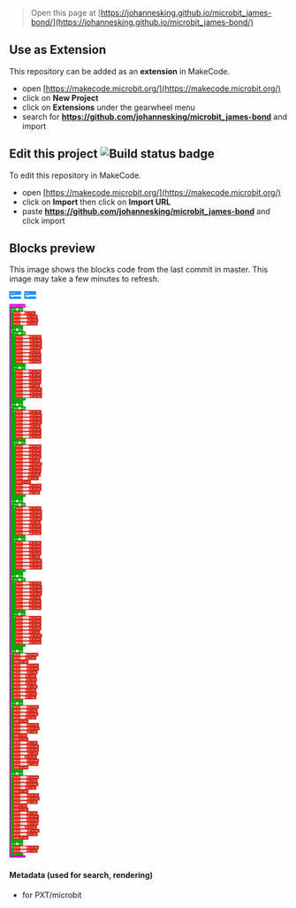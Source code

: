
> Open this page at [https://johannesking.github.io/microbit_james-bond/](https://johannesking.github.io/microbit_james-bond/)

## Use as Extension

This repository can be added as an **extension** in MakeCode.

* open [https://makecode.microbit.org/](https://makecode.microbit.org/)
* click on **New Project**
* click on **Extensions** under the gearwheel menu
* search for **https://github.com/johannesking/microbit_james-bond** and import

## Edit this project ![Build status badge](https://github.com/johannesking/microbit_james-bond/workflows/MakeCode/badge.svg)

To edit this repository in MakeCode.

* open [https://makecode.microbit.org/](https://makecode.microbit.org/)
* click on **Import** then click on **Import URL**
* paste **https://github.com/johannesking/microbit_james-bond** and click import

## Blocks preview

This image shows the blocks code from the last commit in master.
This image may take a few minutes to refresh.

![A rendered view of the blocks](https://github.com/johannesking/microbit_james-bond/raw/master/.github/makecode/blocks.png)

#### Metadata (used for search, rendering)

* for PXT/microbit
<script src="https://makecode.com/gh-pages-embed.js"></script><script>makeCodeRender("{{ site.makecode.home_url }}", "{{ site.github.owner_name }}/{{ site.github.repository_name }}");</script>
